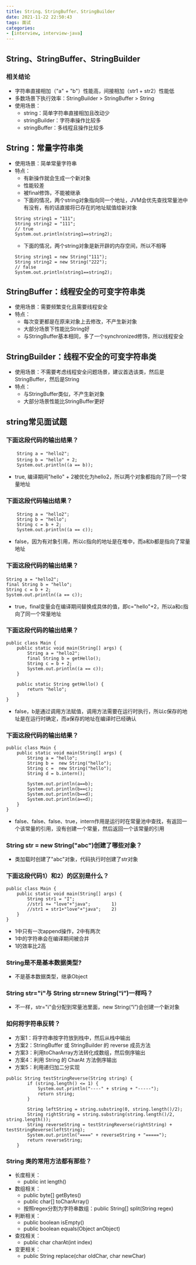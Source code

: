 ```yaml
---
title: String、StringBuffer、StringBuilder
date: 2021-11-22 22:50:43
tags: 面试
categories:
- [interview, interview-java]
---
```


## String、StringBuffer、StringBuilder
### 相关结论
* 字符串直接相加（"a" + "b"）性能高，间接相加（str1 + str2）性能低
* 多数场景下执行效率：StringBuilder > StringBuffer > String
* 使用场景：
    * string：简单字符串直接相加且改动少
    * stringBuilder：字符串操作比较多
    * stringBuffer：多线程且操作比较多

## String：常量字符串类
* 使用场景：简单常量字符串
* 特点：
    * 有新操作就会生成一个新对象
    * 性能较差
    * 被final修饰，不能被继承
    * 下面的情况，两个string对象指向同一个地址，JVM会优先查找常量池中有没有，有的话直接将已存在的地址赋值给新对象
    ```
    String string1 = "111";
    String string2 = "111";
    // true
    System.out.println(string1==string2);
    ```
    * 下面的情况，两个string对象是新开辟的内存空间，所以不相等
    ```
    String string1 = new String("111");
    String string2 = new String("222");
    // false
    System.out.println(string1==string2);
    ```

## StringBuffer：线程安全的可变字符串类
* 使用场景：需要频繁变化且需要线程安全
* 特点：
    * 每次变更都是在原来对象上去修改，不产生新对象
    * 大部分场景下性能比String好
    * 与StringBuffer基本相同，多了一个synchronized修饰，所以线程安全

## StringBuilder：线程不安全的可变字符串类
* 使用场景：不需要考虑线程安全问题场景，建议首选该类，然后是StringBuffer，然后是String
* 特点：
    * 与StringBuffer类似，不产生新对象
    * 大部分场景性能比StringBuffer更好

## string常见面试题
### 下面这段代码的输出结果？
```
    String a = "hello2"; 　　
    String b = "hello" + 2; 　　
    System.out.println((a == b));
```
* true, 编译期间"hello" + 2被优化为hello2，所以两个对象都指向了同一个常量地址

### 下面这段代码输出结果？
```
    String a = "hello2"; 　  
    String b = "hello";       
    String c = b + 2;       
    System.out.println((a == c));
```
* false，因为有对象引用，所以c指向的地址是在堆中，而a和b都是指向了常量地址

### 下面这段代码的输出结果？
```
String a = "hello2";   　
final String b = "hello";       
String c = b + 2;      
System.out.println((a == c));
```
* true，final变量会在编译期间替换成具体的值，即c="hello"+2，所以a和c指向了同一个常量地址

### 下面这段代码的输出结果？
```
public class Main {
    public static void main(String[] args) {
        String a = "hello2";
        final String b = getHello();
        String c = b + 2;
        System.out.println((a == c));
    }

    public static String getHello() {
        return "hello";
    }
}
```
* false，b是通过调用方法赋值，调用方法需要在运行时执行，所以c保存的地址是在运行时确定，而a保存的地址在编译时已经确认

### 下面这段代码的输出结果？
```
public class Main {
    public static void main(String[] args) {
        String a = "hello";
        String b =  new String("hello");
        String c =  new String("hello");
        String d = b.intern();

        System.out.println(a==b);
        System.out.println(b==c);
        System.out.println(b==d);
        System.out.println(a==d);
    }
}
```
* false、false、false、true，intern作用是运行时在常量池中查找，有返回一个该常量的引用，没有创建一个常量，然后返回一个该常量的引用

### String str = new String("abc")创建了哪些对象？
* 类加载时创建了"abc"对象，代码执行时创建了str对象

### 下面这段代码1）和2）的区别是什么？
```
public class Main {
    public static void main(String[] args) {
        String str1 = "I";
        //str1 += "love"+"java";        1)
        //str1 = str1+"love"+"java";    2)      
    }
}
```
* 1中只有一次append操作，2中有两次
* 1中的字符串会在编译期间被合并
* 1的效率比2高

### String是不是基本数据类型?
* 不是基本数据类型，继承Object


### String str="i"与 String str=new String(“i”)一样吗？
* 不一样，str="i"会分配到常量池里面，new String(“i”)会创建一个新对象

### 如何将字符串反转？
* 方案1：将字符串按字符放到栈中，然后从栈中输出
* 方案2：StringBuffer 或 StringBuilder 的 reverse 成员方法
* 方案3：利用toCharArray方法转化成数组，然后倒序输出
* 方案4：利用 String 的 CharAt 方法倒序输出
* 方案5：利用递归加二分实现
```
public String testStringReverse(String string) {
        if (string.length() <= 1) {
            System.out.println("----" + string + "-----");
            return string;
        }

        String leftString = string.substring(0, string.length()/2);
        String rightString = string.substring(string.length()/2, string.length());
        String reverseString = testStringReverse(rightString) + testStringReverse(leftString);
        System.out.println("====" + reverseString + "=====");
        return reverseString;
    }
```

### String 类的常用方法都有那些？
* 长度相关：
  * public int length()
* 数组相关：
  * public byte[] getBytes()
  * public char[] toCharArray()
  * 按照regex分割为字符串数组：public String[] split(String regex)
* 判断相关：
  * public boolean isEmpty()
  * public boolean equals(Object anObject)
* 查找相关：
  * public char charAt(int index)
* 变更相关：
  * public String replace(char oldChar, char newChar)
